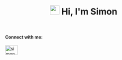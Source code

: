 <h1 align="center"><img src="https://raw.githubusercontent.com/MartinHeinz/MartinHeinz/master/wave.gif" width="30px"> Hi, I'm Simon</h1>
<br>

<h4 align="left">Connect with me:</h4>
<p align="left">
    <a href="https://www.linkedin.com/in/simon-hirner/" target="blank"> <img align="center" src="https://raw.githubusercontent.com/rahuldkjain/github-profile-readme-generator/master/src/images/icons/Social/linked-in-alt.svg" alt="simonhirner" height="30" width="40" /> </a>
</p>
<br>
